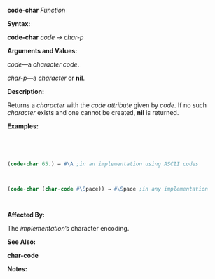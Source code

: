 **code-char** *Function* 



**Syntax:** 



**code-char** *code → char-p* 



**Arguments and Values:** 



*code*—a *character code*. 



*char-p*—a *character* or **nil**. 







 



 



**Description:** 



Returns a *character* with the *code attribute* given by *code*. If no such *character* exists and one cannot be created, **nil** is returned. 



**Examples:**
```lisp
 



(code-char 65.) → #\A ;in an implementation using ASCII codes 



(code-char (char-code #\Space)) → #\Space ;in any implementation 




```
**Affected By:** 



The *implementation*’s character encoding. 



**See Also:** 



**char-code** 



**Notes:** 



